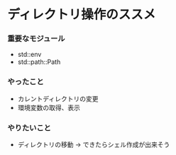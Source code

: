# ディレクトリ操作のススメ

### 重要なモジュール
- std::env
- std::path::Path

### やったこと
- カレントディレクトリの変更
- 環境変数の取得、表示

### やりたいこと
- ディレクトリの移動 -> できたらシェル作成が出来そう